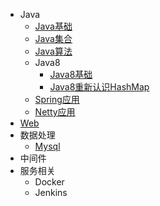 - Java
  - [Java基础](/information/java/java_base)
  - [Java集合](/information/java/java_collection)
  - [Java算法](/information/java/java_algorithm)
  - Java8
     - [Java8基础](/information/java/java8)
     - [Java8重新认识HashMap](/information/java/java8_hashmap)
  - [Spring应用](/information/spring/spring_info)
  - [Netty应用](/information/netty/netty_info)
- [Web](/information/web)
- 数据处理   
  - [Mysql](/information/database/mysql) 
- 中间件
- 服务相关 
  - Docker
  - Jenkins   